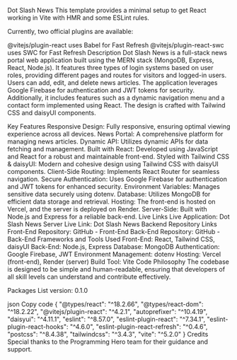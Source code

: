 Dot Slash News
This template provides a minimal setup to get React working in Vite with HMR and some ESLint rules.

Currently, two official plugins are available:

@vitejs/plugin-react uses Babel for Fast Refresh
@vitejs/plugin-react-swc uses SWC for Fast Refresh
Description
Dot Slash News is a full-stack news portal web application built using the MERN stack (MongoDB, Express, React, Node.js). It features three types of login systems based on user roles, providing different pages and routes for visitors and logged-in users. Users can add, edit, and delete news articles. The application leverages Google Firebase for authentication and JWT tokens for security. Additionally, it includes features such as a dynamic navigation menu and a contact form implemented using React. The design is crafted with Tailwind CSS and daisyUI components.

Key Features
Responsive Design: Fully responsive, ensuring optimal viewing experience across all devices.
News Portal: A comprehensive platform for managing news articles.
Dynamic API: Utilizes dynamic APIs for data fetching and management.
Built with React: Developed using JavaScript and React for a robust and maintainable front-end.
Styled with Tailwind CSS & daisyUI: Modern and cohesive design using Tailwind CSS with daisyUI components.
Client-Side Routing: Implements React Router for seamless navigation.
Secure Authentication: Uses Google Firebase for authentication and JWT tokens for enhanced security.
Environment Variables: Manages sensitive data securely using dotenv.
Database: Utilizes MongoDB for efficient data storage and retrieval.
Hosting: The front-end is hosted on Vercel, and the server is deployed on Render.
Server-Side: Built with Node.js and Express for a reliable back-end.
Live Links
Live Application: Dot Slash News
Server Live Link: Dot Slash News Backend
Repository Links
Front-End Repository: GitHub - Front-End
Back-End Repository: GitHub - Back-End
Frameworks and Tools Used
Front-End: React, Tailwind CSS, daisyUI
Back-End: Node.js, Express
Database: MongoDB
Authentication: Google Firebase, JWT
Environment Management: dotenv
Hosting: Vercel (front-end), Render (server)
Build Tool: Vite
Code Philosophy
The codebase is designed to be simple and human-readable, ensuring that developers of all skill levels can understand and contribute effectively.

Packages List
version: 0.1.0

json
Copy code
{
  "@types/react": "^18.2.66",
  "@types/react-dom": "^18.2.22",
  "@vitejs/plugin-react": "^4.2.1",
  "autoprefixer": "^10.4.19",
  "daisyui": "^4.11.1",
  "eslint": "^8.57.0",
  "eslint-plugin-react": "^7.34.1",
  "eslint-plugin-react-hooks": "^4.6.0",
  "eslint-plugin-react-refresh": "^0.4.6",
  "postcss": "^8.4.38",
  "tailwindcss": "^3.4.3",
  "vite": "^5.2.0"
}
Credits
Special thanks to the Programming Hero team for their guidance and support.
